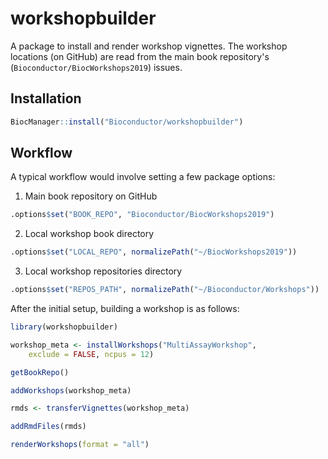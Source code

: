 # workshopbuilder

A package to install and render workshop vignettes. The workshop
locations (on GitHub) are read from the main book repository's
(`Bioconductor/BiocWorkshops2019`) issues.

## Installation

```r
BiocManager::install("Bioconductor/workshopbuilder")
```

## Workflow

A typical workflow would involve setting a few package options:

1) Main book repository on GitHub

```r
.options$set("BOOK_REPO", "Bioconductor/BiocWorkshops2019")
```

2) Local workshop book directory

```r
.options$set("LOCAL_REPO", normalizePath("~/BiocWorkshops2019"))
```

3) Local workshop repositories directory

```r
.options$set("REPOS_PATH", normalizePath("~/Bioconductor/Workshops"))
```

After the initial setup, building a workshop is as follows: 

```r
library(workshopbuilder)

workshop_meta <- installWorkshops("MultiAssayWorkshop",
    exclude = FALSE, ncpus = 12)

getBookRepo()

addWorkshops(workshop_meta)

rmds <- transferVignettes(workshop_meta)

addRmdFiles(rmds)

renderWorkshops(format = "all")
```


